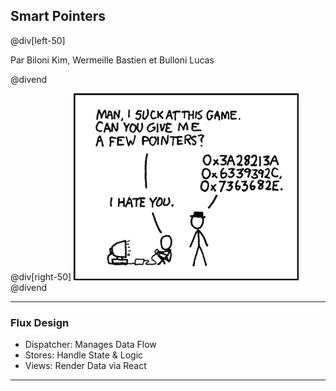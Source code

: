 ## Smart Pointers

@div[left-50]


Par Biloni Kim, Wermeille Bastien et Bulloni Lucas

@divend

@div[right-50]
![Pointeurs](pictures/pointers.png)
@divend

---

### Flux Design

- Dispatcher: Manages Data Flow
- Stores: Handle State & Logic
- Views: Render Data via React

---
